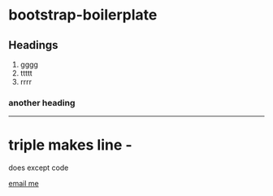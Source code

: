 # bootstrap-boilerplate


## Headings

1. gggg
2. ttttt
3. rrrr


### another heading


--- 
# triple makes line -

does except code 

[email me](ben316clark@comcast.net)


